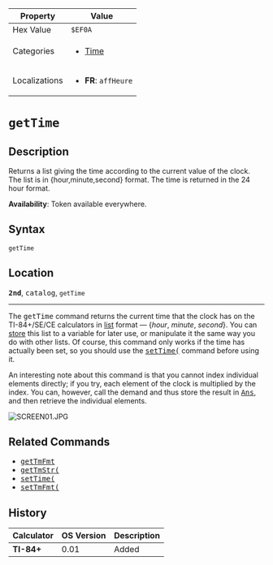 | Property      | Value |
|---------------|-------|
| Hex Value     | `$EF0A`|
| Categories    | <ul><li>[Time](<../categories/Time.md>)</li></ul> |
| Localizations | <ul><li><b>FR</b>: `affHeure`</li></ul> |

# `getTime`

## Description
Returns a list giving the time according to the current value of the clock. The list is in {hour,minute,second} format. The time is returned in the 24 hour format.


<b>Availability</b>: Token available everywhere.

## Syntax
`getTime`

## Location
<tt><kbd><b>2nd</b></kbd></tt>, <kbd>catalog</kbd>, `getTime`
<hr>

The <tt>getTime</tt> command returns the current time that the clock has on the TI-84+/SE/CE calculators in [list](lists) format — {_hour_, _minute_, _second_}. You can [store](store.md) this list to a variable for later use, or manipulate it the same way you do with other lists. Of course, this command only works if the time has actually been set, so you should use the <tt><a href="setTime(.md">setTime(</a></tt> command before using it.

An interesting note about this command is that you cannot index individual elements directly; if you try, each element of the clock is multiplied by the index. You can, however, call the demand and thus store the result in <tt><a href="Ans.md">Ans</a></tt>, and then retrieve the individual elements.

![SCREEN01.JPG](http://tibasicdev.wikidot.com/local--files/gettime/SCREEN01.JPG)

## Related Commands

*   <tt><a href="getTmFmt.md">getTmFmt</a></tt>
*   <tt><a href="getTmStr(.md">getTmStr(</a></tt>
*   <tt><a href="setTime(.md">setTime(</a></tt>
*   <tt><a href="setTmFmt(.md">setTmFmt(</a></tt>

## History
| Calculator | OS Version | Description |
|------------|------------|-------------|
| <b>TI-84+</b> | 0.01 | Added |


